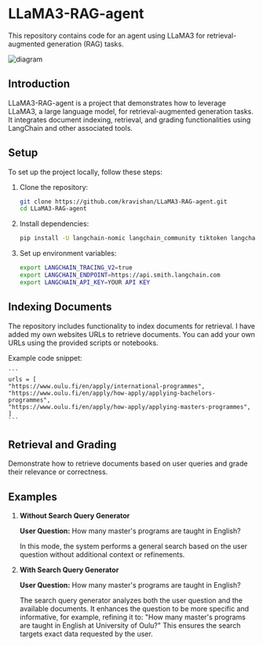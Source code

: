 # LLaMA3-RAG-agent

This repository contains code for an agent using LLaMA3 for retrieval-augmented generation (RAG) tasks.

![diagram](https://github.com/kravishan/LLaMA3-RAG-agent/assets/125926016/d30c27ff-6f56-47f9-bf46-28676c5bfab7)

## Introduction

LLaMA3-RAG-agent is a project that demonstrates how to leverage LLaMA3, a large language model, for retrieval-augmented generation tasks. It integrates document indexing, retrieval, and grading functionalities using LangChain and other associated tools.

## Setup

To set up the project locally, follow these steps:

1. Clone the repository:

   ```bash
   git clone https://github.com/kravishan/LLaMA3-RAG-agent.git
   cd LLaMA3-RAG-agent

2. Install dependencies:

    ```bash
    pip install -U langchain-nomic langchain_community tiktoken langchainhub langchain-openai chromadb langchain langgraph tavily-python nomic[local] langchain-text-splitters

3. Set up environment variables:

     ```bash
    export LANGCHAIN_TRACING_V2=true
    export LANGCHAIN_ENDPOINT=https://api.smith.langchain.com
    export LANGCHAIN_API_KEY=YOUR API KEY

## Indexing Documents

The repository includes functionality to index documents for retrieval. I have added my own websites URLs to retrieve documents. You can add your own URLs using the provided scripts or notebooks.

Example code snippet:

    ```
    urls = [
    "https://www.oulu.fi/en/apply/international-programmes",
    "https://www.oulu.fi/en/apply/how-apply/applying-bachelors-programmes",
    "https://www.oulu.fi/en/apply/how-apply/applying-masters-programmes",
    ]
    ```

## Retrieval and Grading

Demonstrate how to retrieve documents based on user queries and grade their relevance or correctness.

## Examples

1. **Without Search Query Generator**

   **User Question:** How many master's programs are taught in English?

   In this mode, the system performs a general search based on the user question without additional context or refinements.

2. **With Search Query Generator**

   **User Question:** How many master's programs are taught in English?

   The search query generator analyzes both the user question and the available documents. It enhances the question to be more specific and informative, for example, refining it to: "How many master's programs are taught in English at University of Oulu?" This ensures the search targets exact data requested by the user.




